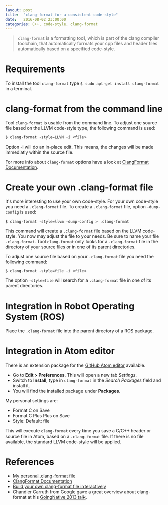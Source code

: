 ```yaml
---
layout: post
title:  "clang-format for a consistent code-style"
date:   2016-08-02 23:00:00
categories: C++, code-style, clang-format
---
```


> `clang-format` is a formatting tool, which is part of the clang compiler toolchain, that automatically formats your cpp files and header files automatically based on a specified code-style.

# Requirements

To install the tool `clang-format` type `$ sudo apt-get install clang-format` in a terminal.

# clang-format from the command line

Tool `clang-format` is usable from the command line. To adjust one source file based on the LLVM code-style type, the following command is used:

```
$ clang-format -style=LLVM -i <file>
```
Option -i will do an in-place edit. This means, the changes will be made immediatly within the source file.

For more info about `clang-format` options have a look at [ClangFormat Documentation](http://clang.llvm.org/docs/ClangFormat.html).

# Create your own .clang-format file

It's more interesting to use your own code-style. For your own code-style you need a `.clang-format` file. To create a `.clang-format` file, option `-dump-config` is used:

```
$ clang-format -style=llvm -dump-config > .clang-format
```

This command will create a `.clang-format` file based on the LLVM code-style. You now may adjust the file to your needs. Be sure to name your file `.clang-format`. Tool `clang-format` only looks for a `.clang-format` file in the directory of your source files or in one of its parent directories.

To adjust one source file based on your `.clang-format` file you need the following command:

```
$ clang-format -style=file -i <file>
```

The option `-style=file` will search for a `.clang-format` file in one of its parent directories.

# Integration in Robot Operating System (ROS)

Place the `.clang-format` file into the parent directory of a ROS package.

# Integration in Atom editor

There is an extension package for the [GitHub Atom editor](https://atom.io/) available.

* Go to **Edit > Preferences**. This will open a new tab *Settings*.
* Switch to **Install**, type in `clang-format` in the *Search Packages* field and install it.
* You will find the installed package under **Packages**.

My personal settings are:

* Format C on Save
* Format C Plus Plus on Save
* Style: Default: file

This will execute `clang-format` every time you save a C/C++ header or source file in Atom, based on a `.clang-format` file. If there is no file available, the standard LLVM code-style will be applied.

# References

* [My personal .clang-format file](https://gist.github.com/dtuchsch/8f16ef8c05fd0113f75d60a3dea53482)
* [ClangFormat Documentation](http://clang.llvm.org/docs/ClangFormat.html)
* [Build your own clang-format file interactively](https://clangformat.com/)
* Chandler Carruth from Google gave a great overview about clang-format at his [GoingNative 2013 talk](https://channel9.msdn.com/Events/GoingNative/2013/The-Care-and-Feeding-of-C-s-Dragons).
